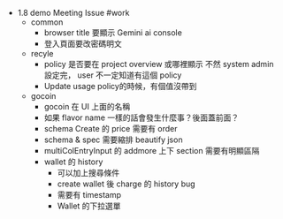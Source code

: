 - 1.8 demo Meeting Issue #work
	- common
		- browser title 要顯示 Gemini ai console
		- 登入頁面要改密碼明文
	- recyle
		- policy 是否要在 project overview 或哪裡顯示
		  不然 system admin 設定完， user 不一定知道有這個 policy
		- Update usage policy的時候，有個值沒帶到
	- gocoin
		- gocoin 在 UI 上面的名稱
		- 如果 flavor name 一樣的話會發生什麼事？後面蓋前面？
		- schema Create 的 price 需要有 order
		- schema & spec 需要縮排 beautify json
		- multiColEntryInput 的 addmore 上下 section 需要有明顯區隔
		- wallet 的 history
			- 可以加上搜尋條件
			- create wallet 後 charge 的 history bug
			- 需要有 timestamp
			- Wallet 的下拉選單